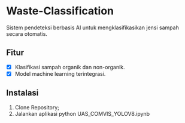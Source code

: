# Waste-Classification
Sistem pendeteksi berbasis AI untuk mengklasifikasikan jensi sampah secara otomatis. 


## Fitur 
- [x] Klasifikasi sampah organik dan non-organik.
- [x] Model machine learning terintegrasi.

## Instalasi 
1. Clone Repository;
2. Jalankan aplikasi python UAS_COMVIS_YOLOV8.ipynb


